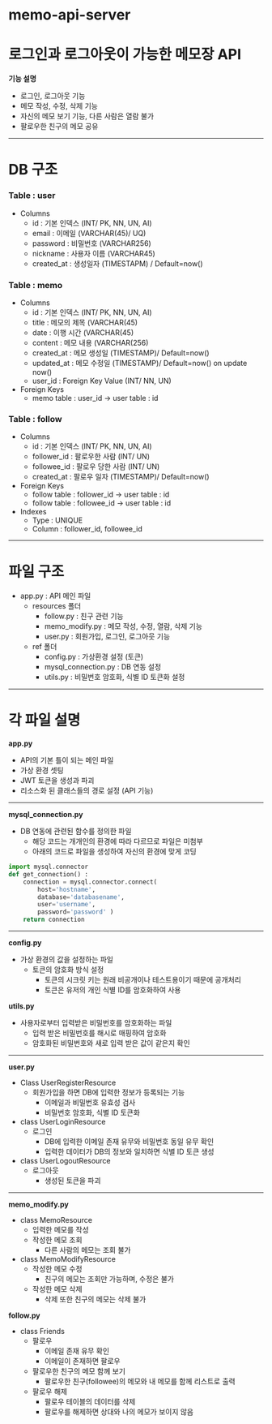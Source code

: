 # memo-api-server

# 로그인과 로그아웃이 가능한 메모장 API 
**기능 설명**
- 로그인, 로그아웃 기능
- 메모 작성, 수정, 삭제 기능
- 자신의 메모 보기 기능, 다른 사람은 열람 불가
- 팔로우한 친구의 메모 공유
---
# DB 구조
### Table : user
- Columns
  - id : 기본 인덱스 (INT/ PK, NN, UN, AI)
  - email : 이메일 (VARCHAR(45)/ UQ)
  - password : 비밀번호 (VARCHAR256)
  - nickname : 사용자 이름 (VARCHAR45)
  - created_at : 생성일자 (TIMESTAPM) / Default=now()
### Table : memo
- Columns
  - id : 기본 인덱스 (INT/ PK, NN, UN, AI)
  - title : 메모의 제목 (VARCHAR(45)
  - date : 이행 시간 (VARCHAR(45)
  - content : 메모 내용 (VARCHAR(256)
  - created_at : 메모 생성일 (TIMESTAMP)/ Default=now()
  - updated_at : 메모 수정일 (TIMESTAMP)/ Default=now() on update now()
  - user_id : Foreign Key Value (INT/ NN, UN)
- Foreign Keys
  - memo table : user_id -> user table : id
### Table : follow
- Columns
    - id : 기본 인덱스 (INT/ PK, NN, UN, AI)
    - follower_id : 팔로우한 사람 (INT/ UN)
    - followee_id : 팔로우 당한 사람 (INT/ UN)
    - created_at : 팔로우 일자 (TIMESTAMP)/ Default=now()
- Foreign Keys
  - follow table : follower_id -> user table : id
  - follow table : followee_id -> user table : id
- Indexes
  - Type : UNIQUE
  - Column : follower_id, followee_id
---

# 파일 구조
- app.py : API 메인 파일
  - resources 폴더
    - follow.py : 친구 관련 기능
    - memo_modify.py : 메모 작성, 수정, 열람, 삭제 기능
    - user.py : 회원가입, 로그인, 로그아웃 기능
  - ref 폴더
    - config.py : 가상환경 설정 (토큰)
    - mysql_connection.py : DB 연동 설정
    - utils.py : 비밀번호 암호화, 식별 ID 토큰화 설정

---

# 각 파일 설명
**app.py**
- API의 기본 틀이 되는 메인 파일
- 가상 환경 셋팅
- JWT 토큰을 생성과 파괴
- 리소스화 된 클래스들의 경로 설정 (API 기능)

---

**mysql_connection.py**
- DB 연동에 관련된 함수를 정의한 파일
  - 해당 코드는 개개인의 환경에 따라 다르므로 파일은 미첨부
  - 아래의 코드로 파일을 생성하여 자신의 환경에 맞게 코딩
``` python
import mysql.connector
def get_connection() :
    connection = mysql.connector.connect(
        host='hostname',
        database='databasename',
        user='username',
        password='password' )
    return connection
```

---

**config.py**
- 가상 환경의 값을 설정하는 파일
  - 토큰의 암호화 방식 설정
    - 토큰의 시크릿 키는 원래 비공개이나 테스트용이기 때문에 공개처리
    - 토큰은 유저의 개인 식별 ID를 암호화하여 사용

**utils.py**
- 사용자로부터 입력받은 비밀번호를 암호화하는 파일
  - 입력 받은 비밀번호를 해시로 매핑하여 암호화
  - 암호화된 비밀번호와 새로 입력 받은 값이 같은지 확인

---

**user.py**
- Class UserRegisterResource
  - 회원가입을 하면 DB에 입력한 정보가 등록되는 기능
    - 이메일과 비밀번호 유효성 검사
    - 비밀번호 암호화, 식별 ID 토큰화
- class UserLoginResource
  - 로그인
    - DB에 입력한 이메일 존재 유무와 비밀번호 동일 유무 확인
    - 입력한 데이터가 DB의 정보와 일치하면 식별 ID 토큰 생성
- class UserLogoutResource
  - 로그아웃
    - 생성된 토큰을 파괴  

---

 **memo_modify.py**
- class MemoResource
  - 입력한 메모를 작성
  - 작성한 메모 조회
    - 다른 사람의 메모는 조회 불가
- class MemoModifyResource
  - 작성한 메모 수정
    - 친구의 메모는 조회만 가능하며, 수정은 불가
  - 작성한 메모 삭제
    - 삭제 또한 친구의 메모는 삭제 불가

**follow.py**
- class Friends
    - 팔로우
      - 이메일 존재 유무 확인
      - 이메일이 존재하면 팔로우
    - 팔로우한 친구의 메모 함께 보기
      - 팔로우한 친구(followee)의 메모와 내 메모를 함께 리스트로 출력
    - 팔로우 해제
      - 팔로우 테이블의 데이터를 삭제
      - 팔로우를 해제하면 상대와 나의 메모가 보이지 않음
